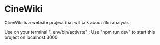 # CineWiki
CineWiki is a website project that will talk about film analysis

Use on your terminal ". env/bin/activate" ; 
Use "npm run dev" to start this project on localhost:3000


